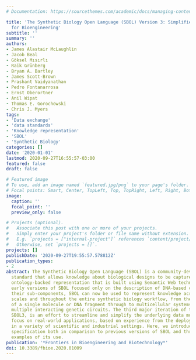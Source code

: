 ```yaml
---
# Documentation: https://sourcethemes.com/academic/docs/managing-content/

title: 'The Synthetic Biology Open Language (SBOL) Version 3: Simplified Data Exchange
  for Bioengineering'
subtitle: ''
summary: ''
authors:
- James Alastair McLaughlin
- Jacob Beal
- Göksel Mısırlı
- Raik Grünberg
- Bryan A. Bartley
- James Scott-Brown
- Prashant Vaidyanathan
- Pedro Fontanarrosa
- Ernst Oberortner
- Anil Wipat
- Thomas E. Gorochowski
- Chris J. Myers
tags:
- 'Data exchange'
- 'data standards'
- 'Knowledge representation'
- 'SBOL'
- 'Synthetic Biology'
categories: []
date: '2020-01-01'
lastmod: 2020-09-27T16:55:57-03:00
featured: false
draft: false

# Featured image
# To use, add an image named `featured.jpg/png` to your page's folder.
# Focal points: Smart, Center, TopLeft, Top, TopRight, Left, Right, BottomLeft, Bottom, BottomRight.
image:
  caption: ''
  focal_point: ''
  preview_only: false

# Projects (optional).
#   Associate this post with one or more of your projects.
#   Simply enter your project's folder or file name without extension.
#   E.g. `projects = ["internal-project"]` references `content/project/deep-learning/index.md`.
#   Otherwise, set `projects = []`.
projects: []
publishDate: '2020-09-27T19:55:57.578812Z'
publication_types:
- 2
abstract: The Synthetic Biology Open Language (SBOL) is a community-developed data
  standard that allows knowledge about biological designs to be captured using a machine-tractable,
  ontology-backed representation that is built using Semantic Web technologies. While
  early versions of SBOL focused only on the description of DNA-based components and
  their sub-components, SBOL can now be used to represent knowledge across multiple
  scales and throughout the entire synthetic biology workflow, from the specification
  of a single molecule or DNA fragment through to multicellular systems containing
  multiple interacting genetic circuits. The third major iteration of the SBOL standard,
  SBOL3, is an effort to streamline and simplify the underlying data model with a
  focus on real-world applications, based on experience from the deployment of SBOL
  in a variety of scientific and industrial settings. Here, we introduce the SBOL3
  specification both in comparison to previous versions of SBOL and through practical
  examples of its use.
publication: '*Frontiers in Bioengineering and Biotechnology*'
doi: 10.3389/fbioe.2020.01009
---
```

